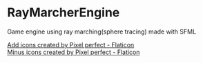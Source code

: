 # RayMarcherEngine

Game engine using ray marching(sphere tracing) made with SFML



<a href="https://www.flaticon.com/free-icons/add" title="add icons">Add icons created by Pixel perfect - Flaticon</a>
<br> 
<a href="https://www.flaticon.com/free-icons/minus" title="minus icons">Minus icons created by Pixel perfect - Flaticon</a>